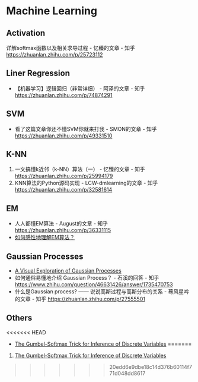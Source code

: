 # Machine Learning

## Activation

详解softmax函数以及相关求导过程 - 忆臻的文章 - 知乎 https://zhuanlan.zhihu.com/p/25723112

## Liner Regression

* 【机器学习】逻辑回归（非常详细） - 阿泽的文章 - 知乎 https://zhuanlan.zhihu.com/p/74874291

## SVM

* 看了这篇文章你还不懂SVM你就来打我 - SMON的文章 - 知乎 https://zhuanlan.zhihu.com/p/49331510

## K-NN

1. 一文搞懂k近邻（k-NN）算法（一） - 忆臻的文章 - 知乎 https://zhuanlan.zhihu.com/p/25994179
2. KNN算法的Python源码实现 - LCW-dmlearning的文章 - 知乎 https://zhuanlan.zhihu.com/p/32581614

## EM

* 人人都懂EM算法 - August的文章 - 知乎 https://zhuanlan.zhihu.com/p/36331115
* [如何感性地理解EM算法？](https://www.jianshu.com/p/1121509ac1dc )

## Gaussian Processes

* [A Visual Exploration of Gaussian Processes](https://jgoertler.com/visual-exploration-gaussian-processes/)
* 如何通俗易懂地介绍 Gaussian Process？ - 石溪的回答 - 知乎 https://www.zhihu.com/question/46631426/answer/1735470753
* 什么是Gaussian process? —— 说说高斯过程与高斯分布的关系 - 蓦风星吟的文章 - 知乎 https://zhuanlan.zhihu.com/p/27555501

##  Others

<<<<<<< HEAD
* [The Gumbel-Softmax Trick for Inference of Discrete Variables](https://casmls.github.io/general/2017/02/01/GumbelSoftmax.html)
=======
1. [The Gumbel-Softmax Trick for Inference of Discrete Variables](https://casmls.github.io/general/2017/02/01/GumbelSoftmax.html)
>>>>>>> 20edd6e9dbe18c14d376b60114f771d048dd8617





